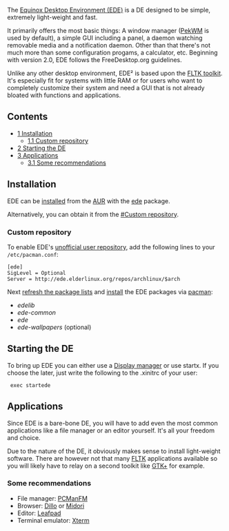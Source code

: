 The [Equinox Desktop Environment (EDE)](http://equinox-project.org/) is a DE designed to be simple, extremely light-weight and fast.

It primarily offers the most basic things: A window manager ([PekWM](/index.php/PekWM "PekWM") is used by default), a simple GUI including a panel, a daemon watching removable media and a notification daemon. Other than that there's not much more than some configuration progams, a calculator, etc. Beginning with version 2.0, EDE follows the FreeDesktop.org guidelines.

Unlike any other desktop environment, EDE² is based upon the [FLTK toolkit](http://fltk.org). It's especially fit for systems with little RAM or for users who want to completely customize their system and need a GUI that is not already bloated with functions and applications.

## Contents

*   [1 Installation](#Installation)
    *   [1.1 Custom repository](#Custom_repository)
*   [2 Starting the DE](#Starting_the_DE)
*   [3 Applications](#Applications)
    *   [3.1 Some recommendations](#Some_recommendations)

## Installation

EDE can be [installed](/index.php/Install "Install") from the [AUR](/index.php/AUR "AUR") with the [ede](https://aur.archlinux.org/packages/ede/) package.

Alternatively, you can obtain it from the [#Custom repository](#Custom_repository).

### Custom repository

To enable EDE's [unofficial user repository](/index.php/Unofficial_user_repository "Unofficial user repository"), add the following lines to your `/etc/pacman.conf`:

```
[ede]
SigLevel = Optional
Server = http://ede.elderlinux.org/repos/archlinux/$arch

```

Next [refresh the package lists](/index.php/Mirrors#Force_pacman_to_refresh_the_package_lists "Mirrors") and [install](/index.php/Install "Install") the EDE packages via [pacman](/index.php/Pacman "Pacman"):

*   *edelib*
*   *ede-common*
*   *ede*
*   *ede-wallpapers* (optional)

## Starting the DE

To bring up EDE you can either use a [Display manager](/index.php/Display_manager "Display manager") or use startx. If you choose the later, just write the following to the .xinitrc of your user:

```
 exec startede

```

## Applications

Since EDE is a bare-bone DE, you will have to add even the most common applications like a file manager or an editor yourself. It's all your freedom and choice.

Due to the nature of the DE, it obviously makes sense to install light-weight software. There are however not that many [FLTK](http://fltk.org) applications available so you will likely have to relay on a second toolkit like [GTK+](/index.php/GTK%2B "GTK+") for example.

### Some recommendations

*   File manager: [PCManFM](/index.php/PCManFM "PCManFM")
*   Browser: [Dillo](/index.php/Dillo "Dillo") or [Midori](/index.php/Midori "Midori")
*   Editor: [Leafpad](http://tarot.freeshell.org/leafpad/)
*   Terminal emulator: [Xterm](/index.php/Xterm "Xterm")